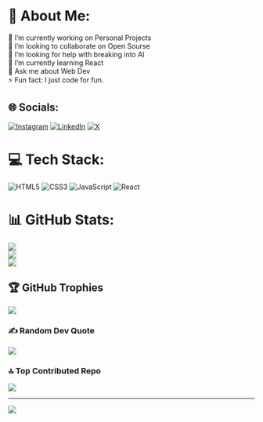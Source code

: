 # 💫 About Me:
🔭 I’m currently working on Personal Projects<br>👯 I’m looking to collaborate on Open Sourse<br>🤝 I’m looking for help with breaking into AI<br>🌱 I’m currently learning React<br>💬 Ask me about Web Dev<br>⚡ Fun fact: I just code for fun.


## 🌐 Socials:
[![Instagram](https://img.shields.io/badge/Instagram-%23E4405F.svg?logo=Instagram&logoColor=white)](https://instagram.com/vansh.jain.09) [![LinkedIn](https://img.shields.io/badge/LinkedIn-%230077B5.svg?logo=linkedin&logoColor=white)](https://linkedin.com/in/vansh-codes) [![X](https://img.shields.io/badge/X-black.svg?logo=X&logoColor=white)](https://x.com/Vansh.codes) 

# 💻 Tech Stack:
![HTML5](https://img.shields.io/badge/html5-%23E34F26.svg?style=for-the-badge&logo=html5&logoColor=white) ![CSS3](https://img.shields.io/badge/css3-%231572B6.svg?style=for-the-badge&logo=css3&logoColor=white) ![JavaScript](https://img.shields.io/badge/javascript-%23323330.svg?style=for-the-badge&logo=javascript&logoColor=%23F7DF1E) ![React](https://img.shields.io/badge/react-%2320232a.svg?style=for-the-badge&logo=react&logoColor=%2361DAFB)
# 📊 GitHub Stats:
![](https://github-readme-stats.vercel.app/api?username=vansh-09&theme=dark&hide_border=false&include_all_commits=true&count_private=true)<br/>
![](https://github-readme-streak-stats.herokuapp.com/?user=vansh-09&theme=dark&hide_border=false)<br/>
![](https://github-readme-stats.vercel.app/api/top-langs/?username=vansh-09&theme=dark&hide_border=false&include_all_commits=true&count_private=true&layout=compact)

## 🏆 GitHub Trophies
![](https://github-profile-trophy.vercel.app/?username=vansh-09&theme=radical&no-frame=false&no-bg=true&margin-w=4)

### ✍️ Random Dev Quote
![](https://quotes-github-readme.vercel.app/api?type=vetical&theme=dark)

### 🔝 Top Contributed Repo
![](https://github-contributor-stats.vercel.app/api?username=vansh-09&limit=5&theme=dark&combine_all_yearly_contributions=true)

---
[![](https://visitcount.itsvg.in/api?id=vansh-09&icon=0&color=0)](https://visitcount.itsvg.in)

<!-- Proudly created with GPRM ( https://gprm.itsvg.in ) -->
